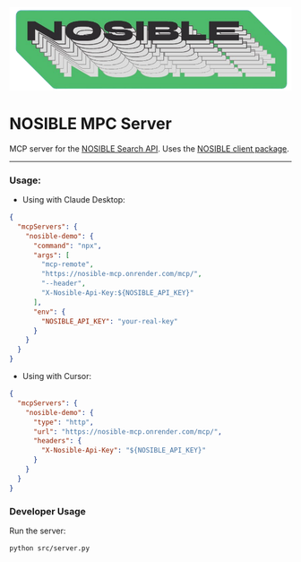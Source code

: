 ![Logo](https://github.com/NosibleAI/nosible-py/blob/main/docs/_static/readme.png?raw=true)

# NOSIBLE MPC Server

MCP server for the [NOSIBLE Search API](https://www.nosible.ai/search/v2/docs/#/).
Uses the [NOSIBLE client package](https://nosible-py.readthedocs.io/).

***

### Usage:

- Using with Claude Desktop:
```json
{
  "mcpServers": {
    "nosible-demo": {
      "command": "npx",
      "args": [
        "mcp-remote",
        "https://nosible-mcp.onrender.com/mcp/",
        "--header",
        "X-Nosible-Api-Key:${NOSIBLE_API_KEY}"
      ],
      "env": {
        "NOSIBLE_API_KEY": "your-real-key"
      }
    }
  }
}
```

- Using with Cursor:
```json
{
  "mcpServers": {
    "nosible-demo": {
      "type": "http",
      "url": "https://nosible-mcp.onrender.com/mcp/",
      "headers": {
        "X-Nosible-Api-Key": "${NOSIBLE_API_KEY}"
      }
    }
  }
}
```

### Developer Usage
Run the server:
```commandline
python src/server.py
```
